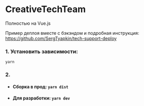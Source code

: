# CreativeTechTeam 
Полностью на Vue.js

Пример деплоя вместе с бэкэндом и подробная инструкция: https://github.com/SergTyapkin/tech-support-deploy

### 1. Установить зависимости:
`yarn`

### 2.
- #### Сборка в прод: `yarn dist`
- #### Для разработки: `yarn dev`
